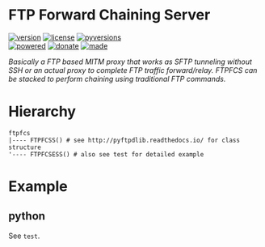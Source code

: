 # FTP Forward Chaining Server

<badges>[![version](https://img.shields.io/pypi/v/ftpfcs.svg)](https://pypi.org/project/ftpfcs/)
[![license](https://img.shields.io/pypi/l/ftpfcs.svg)](https://pypi.org/project/ftpfcs/)
[![pyversions](https://img.shields.io/pypi/pyversions/ftpfcs.svg)](https://pypi.org/project/ftpfcs/)  
[![powered](https://img.shields.io/badge/Say-Thanks-ddddff.svg)](https://saythanks.io/to/foxe6)
[![donate](https://img.shields.io/badge/Donate-Paypal-0070ba.svg)](https://paypal.me/foxe6)
[![made](https://img.shields.io/badge/Made%20with-PyCharm-red.svg)](https://paypal.me/foxe6)
</badges>

<i>Basically a FTP based MITM proxy that works as SFTP tunneling without SSH or an actual proxy to complete FTP traffic forward/relay. FTPFCS can be stacked to perform chaining using traditional FTP commands.</i>

# Hierarchy

```
ftpfcs
|---- FTPFCSS() # see http://pyftpdlib.readthedocs.io/ for class structure
'---- FTPFCSESS() # also see test for detailed example
```

# Example

## python
See `test`.